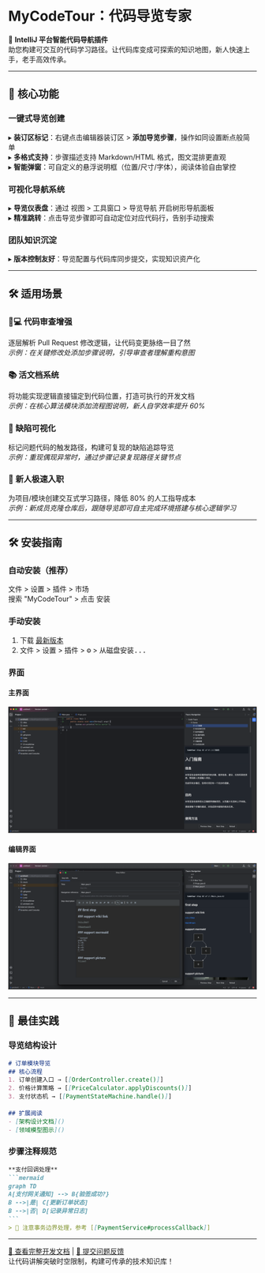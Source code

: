 # MyCodeTour：代码导览专家

🚀 **IntelliJ 平台智能代码导航插件**  
助您构建可交互的代码学习路径。让代码库变成可探索的知识地图，新人快速上手，老手高效传承。

---

## 🌟 核心功能

### 一键式导览创建
▸ **装订区标记**：右键点击编辑器装订区 > **添加导览步骤**，操作如同设置断点般简单  
▸ **多格式支持**：步骤描述支持 Markdown/HTML 格式，图文混排更直观  
▸ **智能弹窗**：可自定义的悬浮说明框（位置/尺寸/字体），阅读体验自由掌控

### 可视化导航系统
▸ **导览仪表盘**：通过 <kbd>视图</kbd> > <kbd>工具窗口</kbd> > <kbd>导览导航</kbd> 开启树形导航面板  
▸ **精准跳转**：点击导览步骤即可自动定位对应代码行，告别手动搜索

### 团队知识沉淀
▸ **版本控制友好**：导览配置与代码库同步提交，实现知识资产化

---

## 🛠️ 适用场景

### 👨💻 **代码审查增强**
逐层解析 Pull Request 修改逻辑，让代码变更脉络一目了然  
*示例：在关键修改处添加步骤说明，引导审查者理解重构意图*

### 📚 **活文档系统**
将功能实现逻辑直接锚定到代码位置，打造可执行的开发文档  
*示例：在核心算法模块添加流程图说明，新人自学效率提升 60%*

### 🐞 **缺陷可视化**
标记问题代码的触发路径，构建可复现的缺陷追踪导览  
*示例：重现偶现异常时，通过步骤记录复现路径关键节点*

### 🎯 **新人极速入职**
为项目/模块创建交互式学习路径，降低 80% 的人工指导成本  
*示例：新成员克隆仓库后，跟随导览即可自主完成环境搭建与核心逻辑学习*

---

## 🛠️ 安装指南

### 自动安装（推荐）
<kbd>文件</kbd> > <kbd>设置</kbd> > <kbd>插件</kbd> > <kbd>市场</kbd>  
搜索 "MyCodeTour" > 点击 <kbd>安装</kbd>

### 手动安装
1. 下载 [最新版本](https://github.com/jinsihou19/MyCodeTour/releases/latest)
2. <kbd>文件</kbd> > <kbd>设置</kbd> > <kbd>插件</kbd> > <kbd>⚙️</kbd> > <kbd>从磁盘安装...</kbd>

### 界面

#### 主界面
![](assets/01_main.png)

#### 编辑界面
![](assets/02_step_editor.png)

---

## 📌 最佳实践

### 导览结构设计
```markdown
# 订单模块导览
## 核心流程
1. 订单创建入口 → [[OrderController.create()]]
2. 价格计算策略 → [[PriceCalculator.applyDiscounts()]]
3. 支付状态机 → [[PaymentStateMachine.handle()]]

## 扩展阅读
- [架构设计文档]()
- [领域模型图示]()
```

### 步骤注释规范
````markdown
**支付回调处理**  
```mermaid
graph TD
A[支付网关通知] --> B{验签成功?}
B -->|是| C[更新订单状态]
B -->|否| D[记录异常日志]
```
> 📌 注意事务边界处理，参考 [[PaymentService#processCallback]]
````

---

[📘 查看完整开发文档](https://github.com/jinsihou19/MyCodeTour) | [🐞 提交问题反馈](https://github.com/jinsihou19/MyCodeTour/issues)  
让代码讲解突破时空限制，构建可传承的技术知识库！